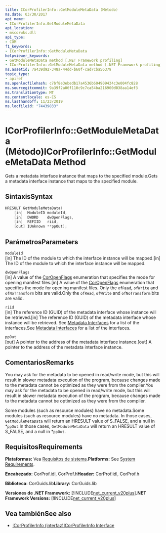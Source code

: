 ```yaml
---
title: ICorProfilerInfo::GetModuleMetaData (Método)
ms.date: 03/30/2017
api_name:
- ICorProfilerInfo.GetModuleMetaData
api_location:
- mscorwks.dll
api_type:
- COM
f1_keywords:
- ICorProfilerInfo::GetModuleMetaData
helpviewer_keywords:
- GetModuleMetaData method [.NET Framework profiling]
- ICorProfilerInfo::GetModuleMetaData method [.NET Framework profiling]
ms.assetid: 7a439d92-348a-44dd-b60f-cad7cba56379
topic_type:
- apiref
ms.openlocfilehash: c7bf8e3ebedb17a4536b604909434c3e004fc828
ms.sourcegitcommit: 9a39f2a06f110c9c7ca54ba216900d038aa14ef3
ms.translationtype: MT
ms.contentlocale: es-ES
ms.lasthandoff: 11/23/2019
ms.locfileid: "74439833"
---
```

# <a name="icorprofilerinfogetmodulemetadata-method"></a><span data-ttu-id="3577d-102">ICorProfilerInfo::GetModuleMetaData (Método)</span><span class="sxs-lookup"><span data-stu-id="3577d-102">ICorProfilerInfo::GetModuleMetaData Method</span></span>
<span data-ttu-id="3577d-103">Gets a metadata interface instance that maps to the specified module.</span><span class="sxs-lookup"><span data-stu-id="3577d-103">Gets a metadata interface instance that maps to the specified module.</span></span>  
  
## <a name="syntax"></a><span data-ttu-id="3577d-104">Sintaxis</span><span class="sxs-lookup"><span data-stu-id="3577d-104">Syntax</span></span>  
  
```cpp  
HRESULT GetModuleMetaData(  
    [in]  ModuleID moduleId,  
    [in]  DWORD    dwOpenFlags,  
    [in]  REFIID   riid,  
    [out] IUnknown **ppOut);  
```  
  
## <a name="parameters"></a><span data-ttu-id="3577d-105">Parámetros</span><span class="sxs-lookup"><span data-stu-id="3577d-105">Parameters</span></span>  
 `moduleId`  
 <span data-ttu-id="3577d-106">[in] The ID of the module to which the interface instance will be mapped.</span><span class="sxs-lookup"><span data-stu-id="3577d-106">[in] The ID of the module to which the interface instance will be mapped.</span></span>  
  
 `dwOpenFlags`  
 <span data-ttu-id="3577d-107">[in] A value of the [CorOpenFlags](../../../../docs/framework/unmanaged-api/metadata/coropenflags-enumeration.md) enumeration that specifies the mode for opening manifest files.</span><span class="sxs-lookup"><span data-stu-id="3577d-107">[in] A value of the [CorOpenFlags](../../../../docs/framework/unmanaged-api/metadata/coropenflags-enumeration.md) enumeration that specifies the mode for opening manifest files.</span></span> <span data-ttu-id="3577d-108">Only the `ofRead`, `ofWrite` and `ofNoTransform` bits are valid.</span><span class="sxs-lookup"><span data-stu-id="3577d-108">Only the `ofRead`, `ofWrite` and `ofNoTransform` bits are valid.</span></span>  
  
 `riid`  
 <span data-ttu-id="3577d-109">[in] The reference ID (GUID) of the metadata interface whose instance will be retrieved.</span><span class="sxs-lookup"><span data-stu-id="3577d-109">[in] The reference ID (GUID) of the metadata interface whose instance will be retrieved.</span></span> <span data-ttu-id="3577d-110">See [Metadata Interfaces](../../../../docs/framework/unmanaged-api/metadata/metadata-interfaces.md) for a list of the interfaces.</span><span class="sxs-lookup"><span data-stu-id="3577d-110">See [Metadata Interfaces](../../../../docs/framework/unmanaged-api/metadata/metadata-interfaces.md) for a list of the interfaces.</span></span>  
  
 `ppOut`  
 <span data-ttu-id="3577d-111">[out] A pointer to the address of the metadata interface instance.</span><span class="sxs-lookup"><span data-stu-id="3577d-111">[out] A pointer to the address of the metadata interface instance.</span></span>  
  
## <a name="remarks"></a><span data-ttu-id="3577d-112">Comentarios</span><span class="sxs-lookup"><span data-stu-id="3577d-112">Remarks</span></span>  
 <span data-ttu-id="3577d-113">You may ask for the metadata to be opened in read/write mode, but this will result in slower metadata execution of the program, because changes made to the metadata cannot be optimized as they were from the compiler.</span><span class="sxs-lookup"><span data-stu-id="3577d-113">You may ask for the metadata to be opened in read/write mode, but this will result in slower metadata execution of the program, because changes made to the metadata cannot be optimized as they were from the compiler.</span></span>  
  
 <span data-ttu-id="3577d-114">Some modules (such as resource modules) have no metadata.</span><span class="sxs-lookup"><span data-stu-id="3577d-114">Some modules (such as resource modules) have no metadata.</span></span> <span data-ttu-id="3577d-115">In those cases, `GetModuleMetaData` will return an HRESULT value of S_FALSE, and a null in \*`ppOut`.</span><span class="sxs-lookup"><span data-stu-id="3577d-115">In those cases, `GetModuleMetaData` will return an HRESULT value of S_FALSE, and a null in \*`ppOut`.</span></span>  
  
## <a name="requirements"></a><span data-ttu-id="3577d-116">Requisitos</span><span class="sxs-lookup"><span data-stu-id="3577d-116">Requirements</span></span>  
 <span data-ttu-id="3577d-117">**Plataformas:** Vea [Requisitos de sistema](../../../../docs/framework/get-started/system-requirements.md).</span><span class="sxs-lookup"><span data-stu-id="3577d-117">**Platforms:** See [System Requirements](../../../../docs/framework/get-started/system-requirements.md).</span></span>  
  
 <span data-ttu-id="3577d-118">**Encabezado:** CorProf.idl, CorProf.h</span><span class="sxs-lookup"><span data-stu-id="3577d-118">**Header:** CorProf.idl, CorProf.h</span></span>  
  
 <span data-ttu-id="3577d-119">**Biblioteca:** CorGuids.lib</span><span class="sxs-lookup"><span data-stu-id="3577d-119">**Library:** CorGuids.lib</span></span>  
  
 <span data-ttu-id="3577d-120">**Versiones de .NET Framework:** [!INCLUDE[net_current_v20plus](../../../../includes/net-current-v20plus-md.md)]</span><span class="sxs-lookup"><span data-stu-id="3577d-120">**.NET Framework Versions:** [!INCLUDE[net_current_v20plus](../../../../includes/net-current-v20plus-md.md)]</span></span>  
  
## <a name="see-also"></a><span data-ttu-id="3577d-121">Vea también</span><span class="sxs-lookup"><span data-stu-id="3577d-121">See also</span></span>

- [<span data-ttu-id="3577d-122">ICorProfilerInfo (interfaz)</span><span class="sxs-lookup"><span data-stu-id="3577d-122">ICorProfilerInfo Interface</span></span>](../../../../docs/framework/unmanaged-api/profiling/icorprofilerinfo-interface.md)
